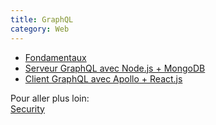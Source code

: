 ```yaml
---
title: GraphQL
category: Web
---
```


* [Fondamentaux](graphql-basics.md)
* [Serveur GraphQL avec Node.js + MongoDB](graphql-node.md)
* [Client GraphQL avec Apollo + React.js](graphql-react.md)

Pour aller plus loin:  
[Security](https://www.howtographql.com/advanced/4-security/)